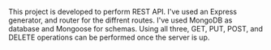 This project is developed to perform REST API.
I've used an Express generator, and router for the diffrent routes.
I've used MongoDB as database and Mongoose for schemas.
Using all three, GET, PUT, POST, and DELETE operations can be performed once the server is up.

